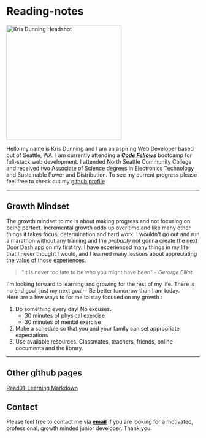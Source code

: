 # Reading-notes

<img src="https://user-images.githubusercontent.com/87045563/165160299-f951a5df-37ea-48d6-90d0-92d2036feb6f.JPG" width="300" height="300" 
 alt= "Kris Dunning Headshot">
                                                  

Hello my name is Kris Dunning and I am an aspiring Web Developer based out of Seattle, WA. I am currently attending a [***Code Fellows***](https://codefellows.org "Code Fellows Home Page") bootcamp for full-stack web development. I attended North Seattle Community College and received two Associate of Science degrees in Electronics 
Technology and Sustainable Power and Distribution. To see my current progress please feel free to check out my [github profile](https://github.com/KrisDunning "Kris Dunning's
github profile")<br>

*******

## Growth Mindset

The growth mindset to me is about making progress and not focusing on being perfect. Incremental growth adds up over time and like many other things
it takes focus, determination and hard work. I wouldn't go out and run a marathon without any training and I'm *probably* not gonna create the next Door Dash app
on my first try. I have experienced many things in my life that I never thought I would, and I learned many lessons about appreciating the value of those
experiences.  

> "It is never too late to be who you might have been" - *Gerorge Elliot*

I'm looking forward to learning and growing for the rest of my life. There is no end goal, just my next goal-- Be better tomorrow than I am today. <br>
Here are a few ways to for me to stay focused on my growth :
1. Do something every day! No excuses. 
    - 30 minutes of physical exercise
    - 30 minutes of mental exercise
2. Make a schedule so that you and your family can set appropriate expectations
3. Use available resources. Classmates, teachers, friends, online documents and the library.

******

## Other github pages

[Read01-Learning Markdown](https://github.io/KrisDunning/reading-notes/Read01-Learning%20Markdown.html)


## Contact

Please feel free to contact me via <a href= "mailto: dunning.kris@gmail.com">**email**</a> if you are looking for a motivated, professional, growth 
minded junior developer. Thank you.
